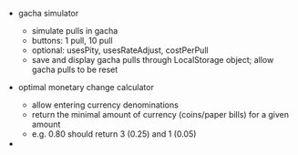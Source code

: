- gacha simulator
    - simulate pulls in gacha
    - buttons: 1 pull, 10 pull
    - optional: usesPity, usesRateAdjust, costPerPull
    - save and display gacha pulls through LocalStorage object; allow gacha pulls to be reset

- optimal monetary change calculator
    - allow entering currency denominations
    - return the minimal amount of currency (coins/paper bills) for a given amount
    - e.g. 0.80 should return 3 (0.25) and 1 (0.05)

- 